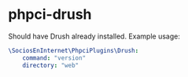 # phpci-drush

Should have Drush already installed. Example usage:

```yaml
\SociosEnInternet\PhpciPlugins\Drush:
    command: "version"
    directory: "web"
```
